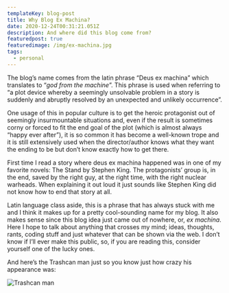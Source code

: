 ```yaml
---
templateKey: blog-post
title: Why Blog Ex Machina?
date: 2020-12-24T00:31:21.051Z
description: And where did this blog come from?
featuredpost: true
featuredimage: /img/ex-machina.jpg
tags:
  - personal
---
```

The blog’s name comes from the latin phrase “Deus ex machina” which translates to “*god from the machine*”. This phrase is used when referring to “a plot device whereby a seemingly unsolvable problem in a story is suddenly and abruptly resolved by an unexpected and unlikely occurrence”. 

One usage of this in popular culture is to get the heroic protagonist out of seemingly insurmountable situations and, even if the result is sometimes corny or forced to fit the end goal of the plot (which is almost always “happy ever after”), it is so common it has become a well-known trope and it is still extensively used when the director/author knows what they want the ending to be but don’t know exactly how to get there.

First time I read a story where deus ex machina happened was in one of my favorite novels: The Stand by Stephen King. The protagonists’ group is, in the end, saved by the right guy, at the right time, with the right nuclear warheads. When explaining it out loud it just sounds like Stephen King did not know how to end that story at all.

Latin language class aside, this is a phrase that has always stuck with me and I think it makes up for a pretty cool-sounding name for my blog. It also makes sense since this blog idea just came out of nowhere, or, *ex machina*. Here I hope to talk about anything that crosses my mind; ideas, thoughts, rants, coding stuff and just whatever that can be shown via the web. I don’t know if I’ll ever make this public, so, if you are reading this, consider yourself one of the lucky ones.

And here’s the Trashcan man just so you know just how crazy his appearance was:

![Trashcan man](/img/ac244416f21db84a19636c858386cc5b.jpg "Trashcan man in a deus ex machina moment")